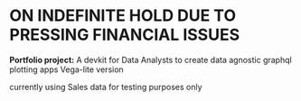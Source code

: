 # ON INDEFINITE HOLD DUE TO PRESSING FINANCIAL ISSUES

**Portfolio project:**
A devkit for Data Analysts to create data agnostic graphql plotting apps 
Vega-lite version

currently using Sales data for testing purposes only
